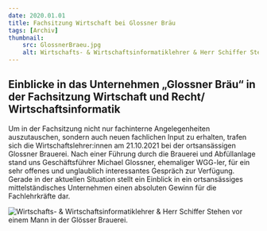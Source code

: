 ```yaml
---
date: 2020.01.01
title: Fachsitzung Wirtschaft bei Glossner Bräu
tags: [Archiv]
thumbnail:
    src: GlossnerBraeu.jpg
    alt: Wirtschafts- & Wirtschaftsinformatiklehrer & Herr Schiffer Stehen vor einem Mann in der Glösser Brauerei. 
---
```


<h2>Einblicke in das Unternehmen „Glossner Bräu“ in der Fachsitzung Wirtschaft und Recht/ Wirtschaftsinformatik </h2>

<p>Um in der Fachsitzung nicht nur fachinterne Angelegenheiten auszutauschen, sondern auch neuen fachlichen Input zu erhalten, trafen sich die Wirtschaftslehrer:innen am 21.10.2021 bei der ortsansässigen Glossner Brauerei. Nach einer Führung durch die Brauerei und Abfüllanlage stand uns Geschäftsführer Michael Glossner, ehemaliger WGG-ler, für ein sehr offenes und unglaublich interessantes Gespräch zur Verfügung. Gerade in der aktuellen Situation stellt ein Einblick in ein ortsansässiges mittelständisches Unternehmen einen absoluten Gewinn für die Fachlehrkräfte dar.</p>

<img src= "/images/GlossnerBraeu.jpg" alt="Wirtschafts- & Wirtschaftsinformatiklehrer & Herr Schiffer Stehen vor einem Mann in der Glösser Brauerei. "/>
